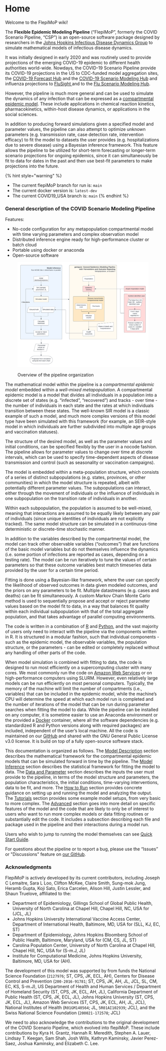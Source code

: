 # Home

Welcome to the FlepiMoP wiki!

The **Flexible Epidemic Modeling Pipeline** (“FlepiMoP”, formerly the COVID Scenario Pipeline, “CSP”) is an open-source software package designed by researchers in the [Johns Hopkins Infectious Disease Dynamics Group](http://www.iddynamics.jhsph.edu/) to simulate mathematical models of infectious disease dynamics.&#x20;

It was initially designed in early 2020 and was routinely used to provide projections of the emerging COVID-19 epidemic to different health authorities world-wide. Nowdays, the COVID-19 Scenario Pipeline provide its COVID-19 projections in the US to CDC-funded model aggregation sites, the [COVID-19 Forecast Hub](https://covid19forecasthub.org/) and the [COVID-19 Scenario Modeling Hub](https://covid19scenariomodelinghub.org/) and influenza projections to [FluSight ](https://www.cdc.gov/flu/weekly/flusight/index.html)and to the [Flu Scenario Modeling Hub](https://fluscenariomodelinghub.org).

However, the pipeline is much more general and can be used to simulate the dynamics of any infection that can be expressed as a [compartmental epidemic model](https://en.wikipedia.org/wiki/Compartmental\_models\_in\_epidemiology). These include applications in chemical reaction kinetics, pharmacokinetics, within-host disease dynamics, or applications in the social sciences.

In addition to producing forward simulations given a specified model and parameter values, the pipeline can also attempt to optimize unknown parameters (e.g. transmission rate, case detection rate, intervention  efficacy) to fit the model to datasets the user provides (e.g. hospitalizations due to severe disease) using a Bayesian inference framework. This feature allows the pipeline to be utilized for short-term forecasting or longer-term scenario projections for ongoing epidemics, since it can simultaneously be fit to data for dates in the past and then use best-fit parameters to make projections into the future.&#x20;

{% hint style="warning" %}
* The current flepiMoP branch for run is: `main`
* The current docker version is: `latest-dev`
* The current COVID19\_USA branch is: `main`
{% endhint %}

### General description of the COVID Scenario Modeling Pipeline

Features:

* No-code configuration for any metapopulation compartmental model with time varying parameters and complex observation model
* Distributed inference engine ready for high-performance cluster or batch cloud
* Portable using docker or anaconda
* Open-source software

<figure><img src="../.gitbook/assets/CSP Overview.png" alt=""><figcaption><p>Overview of the pipeline organization</p></figcaption></figure>

The mathematical model within the pipeline is a _compartmental epidemic model_ embedded within a _well-mixed metapopulation_. A compartmental epidemic model is a model that divides all individuals in a population into a discrete set of states (e.g. “infected”, “recovered”) and tracks - over time - the number of individuals in each state and the rates at which individuals transition between these states. The well-known SIR model is a classic example of such a model, and much more complex versions of this model type have been simulated with this framework (for example, an SEIR-style model in which individuals are further subdivided into multiple age groups and vaccination statuses).&#x20;

The structure of the desired model, as well as the parameter values and initial conditions, can be specified flexibly by the user in a nocode fashion. The pipeline allows for parameter values to change over time at discrete intervals, which can be used to specify time-dependent aspects of disease transmission and control (such as seasonality or vaccination campaigns).

The model is embedded within a meta-population structure, which consists of a series of distinct subpopulations (e.g. states, provinces, or other communities) in which the model structure is repeated, albeit with potentially different parameter values. The subpopulations can interact, either through the movement of individuals or the influence of individuals in one subpopulation on the transition rate of individuals in another.&#x20;

Within each subpopulation, the population is assumed to be well-mixed, meaning that interactions are assumed to be equally likely between any pair of individuals (since unique identities of individuals are not explicitly tracked). The same model structure can be simulated in a continuous-time deterministic or discrete-time stochastic manner.&#x20;

In addition to the variables described by the compartmental model, the model can track other observable variables (“outcomes”) that are functions of the basic model variables but do not themselves influence the dynamics (i.e. some portion of infections are reported as cases, depending on a testing rate). The model can be run iteratively to tune the values of certain parameters so that these outcome variables best match timeseries data provided by the user for a certain time period.&#x20;

Fitting is done using a Bayesian-like framework, where the user can specify the likelihood of observed outcomes in data given modeled outcomes, and the priors on any parameters to be fit. Multiple datastreams (e.g. cases and deaths) can be fit simultaneously. A custom Markov Chain Monte Carlo method is used to sequentially propose and accept or reject parameter values based on the model fit to data, in a way that balances fit quality within each individual subpopulation with that of the total aggregate population, and that takes advantage of parallel computing environments.

The code is written in a combination of [R](https://www.r-project.org/) and [Python](https://www.python.org/), and the vast majority of users only need to interact with the pipeline via the components written in R. It is structured in a modular fashion, such that individual components - such as the epidemic model, the observable variables, the population structure, or the parameters - can be edited or completely replaced without any handling of other parts of the code.&#x20;

When model simulation is combined with fitting to data, the code is designed to run most efficiently on a supercomputing cluster with many cores. We most commonly run the code on [Amazon Web Services](https://aws.amazon.com/) or on high-performance computers using SLURM. However, even relatively large models can be run efficiently on most personal computers. Typically, the memory of the machine will limit the number of compartments (i.e., variables) that can be included in the epidemic model, while the machine’s CPU will determine the speed at which each model run is completed and the number of iterations of the model that can be run during parameter searches when fitting the model to data. While the pipeline can be installed on any computer, it is sometime easier to use an Anaconda environment or the provided a [Docker](https://www.docker.com/) container, where all the software dependencies (e.g. standardized R and Python versions along with required packages) are included, independent of the user’s local machine. All the code is maintained on our [GitHub](https://github.com/HopkinsIDD/COVIDScenarioPipeline) and shared with the GNU General Public License v3.0 license. It is build on top of a fully open-source software stack.

This documentation is organized as follows. The [Model Description](model-of-disease-transmission-+-observation/model-description.md) section describes the mathematical framework for the compartmental epidemic models that can be simulated forward in time by the pipeline. The [Model Inference](model-inference/inference-description.md) section describes the statistical framework for fitting the model to data. The [Data and Parameter](broken-reference) section describes the inputs the user must provide to the pipeline, in terms of the model structure and parameters, the population characteristics, the initial conditions, time-varying interventions, data to be fit, and more. The [How to Run](how-to/how-to-run/) section provides concrete guidance on setting up and running the model and analyzing the output. The [Tutorials](how-to/tutorials.md) section provides some example model setups, from very basic to more complex. The [Advanced](broken-reference) section goes into more detail on specific features of the model and the code that are likely to only be of interest to users who want to run more complex models or data fitting routines or substantially edit the code. It includes a subsection describing each file and package used in the pipeline and their interactions during a model run.

Users who wish to jump to running the model themselves can see [Quick Start Guide](broken-reference).

For questions about the pipeline or to report a bug, please use the “Issues” or "Discussions" feature on [our GitHub](https://github.com/HopkinsIDD/COVIDScenarioPipeline).

### Acknowledgments

FlepiMoP is actively developed by its current contributors, including Joseph C Lemaitre, Sara L Loo, Clifton McKee, Claire Smith, Sung-mok Jung, Heramb Gupta, Koji Sato, Erica Carcelen, Alison Hill, Justin Lessler, and Shaun Truelove, affiliated to the:&#x20;

* Department of Epidemiology, Gillings School of Global Public Health, University of North Carolina at Chapel Hill, Chapel Hill, NC, USA for (JCL, JL)
* Johns Hopkins University International Vaccine Access Center, Department of International Health, Baltimore, MD, USA for (SLL, KJ, EC, ST)
* Department of Epidemiology, Johns Hopkins Bloomberg School of Public Health, Baltimore, Maryland, USA for (CM, CS, JL, ST)
* Carolina Population Center, University of North Carolina at Chapel Hill, Chapel Hill, NC, USA for (S-m.J, JL)
* Institute for Computational Medicine, Johns Hopkins University, Baltimore, MD, USA for (AH).

The development of this model was supported by from funds the National Science Foundation (`2127976`; ST, CPS, JK, ECL, AH), Centers for Disease Control and Prevention (`200-2016-91781`; ST, CPS, JK, AH, JL, JCL, SL, CM, EC, KS, S-m.J), US Department of Health and Human Services / Department of Homeland Security (ST, CPS, JK, ECL, AH, JL), California Department of Public Health (ST, CPS, JK, ECL, JL), Johns Hopkins University (ST, CPS, JK, ECL, JL), Amazon Web Services (ST, CPS, JK, ECL, AH, JL, JCL), National Institutes of Health (`R01GM140564`; JL, `5R01AI102939`; JCL), and the Swiss National Science Foundation (`200021-172578`; JCL)

We need to also acknowledge the contributions to the original development of the COVID Scenario Pipeline, which evolved into flepiMoP. These include contributions by Kyra H. Grantz, Hannah R. Meredith, Stephen A. Lauer, Lindsay T. Keegan, Sam Shah, Josh Wills, Kathryn Kaminsky, Javier Perez-Saez, Joshua Kaminsky, and Elizabeth C. Lee.
